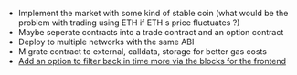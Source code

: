 -   Implement the market with some kind of stable coin (what would be the problem with trading using ETH if ETH's price fluctuates ?)
-   Maybe seperate contracts into a trade contract and an option contract
-   Deploy to multiple networks with the same ABI
-   MIgrate contract to external, calldata, storage for better gas costs
-   [Add an option to filter back in time more via the blocks for the frontend](https://piyopiyo.medium.com/how-to-get-current-block-number-of-ethereum-blockchain-a4405f77e1b1)
